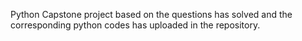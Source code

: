 Python Capstone project based on the questions has solved and the corresponding python codes has uploaded in the repository.
